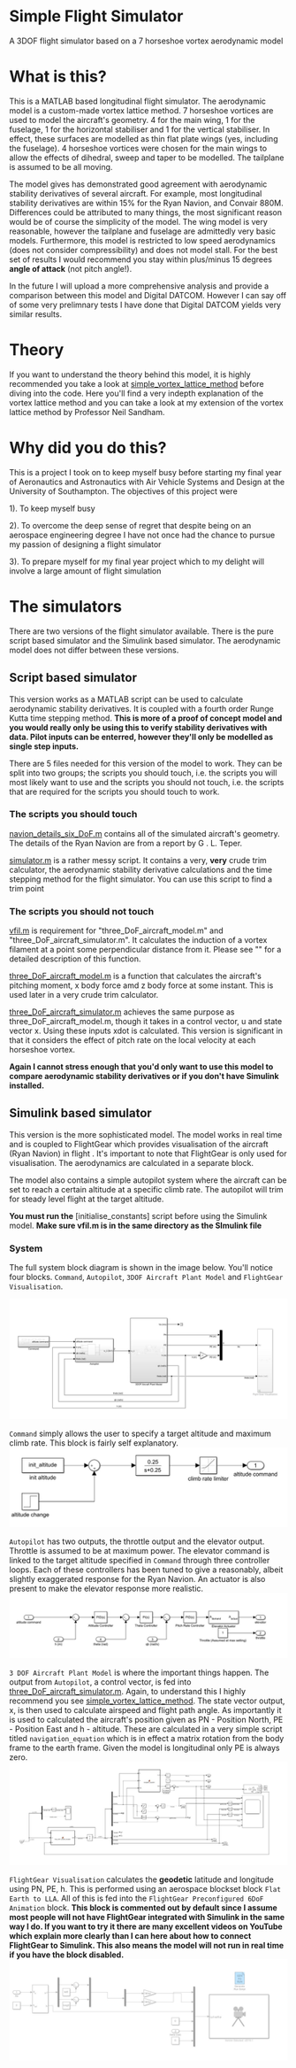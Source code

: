 # Simple Flight Simulator
A 3DOF flight simulator based on a 7 horseshoe vortex aerodynamic model

# What is this?
This is a MATLAB based longitudinal flight simulator. The aerodynamic model is a custom-made vortex lattice method. 7 horseshoe vortices are
used to model the aircraft's geometry. 4 for the main wing, 1 for the fuselage, 1 for the horizontal stabiliser and 1 for the vertical stabiliser. In effect,
these surfaces are modelled as thin flat plate wings (yes, including the fuselage). 4 horseshoe vortices were chosen for the main wings to allow the effects of 
dihedral, sweep and taper to be modelled. The tailplane is assumed to be all moving.

The model gives has demonstrated good agreement with aerodynamic stability derivatives of several aircraft. For example, most longitudinal stability derivatives are within 15% for the Ryan Navion, and Convair 880M. Differences could be attributed to many things, the most significant reason would be of course the simplicity of the model. The wing model is very reasonable, however the tailplane and fuselage are admittedly very basic models. Furthermore, this model is restricted to low speed aerodynamics (does not consider compressibility) and does not model stall. For the best set of results I would recommend you stay within plus/minus 15 degrees **angle of attack** (not pitch angle!).  

In the future I will upload a more comprehensive analysis and provide a comparison between this model and Digital DATCOM. However I can say off of some very prelimnary tests I have done that Digital DATCOM yields very similar results.

# Theory
If you want to understand the theory behind this model, it is highly recommended you take a look at [simple_vortex_lattice_method](https://github.com/DeclanClifford/simple_vortex_lattice_method) before diving into the code. Here you'll find a very
indepth explanation of the vortex lattice method and you can take a look at my extension of the vortex lattice method by Professor Neil Sandham.

# Why did you do this?
This is a project I took on to keep myself busy before starting my final year of Aeronautics and Astronautics with Air Vehicle Systems and Design at the University of Southampton. The objectives of this project were

1). To keep myself busy

2). To overcome the deep sense of regret that despite being on an aerospace engineering degree I have not once had the chance to pursue my passion of designing a flight simulator

3). To prepare myself for my final year project which to my delight will involve a large amount of flight simulation

# The simulators

There are two versions of the flight simulator available. There is the pure script based simulator and the Simulink based simulator. The aerodynamic model does not differ between these versions.

## Script based simulator
This version works as a MATLAB script can be used to calculate aerodynamic stability
derivatives. It is coupled with a fourth order Runge Kutta time stepping method. **This
is more of a proof of concept model and you would really only be using this to verify stability
derivatives with data. Pilot inputs can be enterred, however they'll only be modelled as single step inputs.**

There are 5 files needed for this version of the model to work. They can be split into two groups; the scripts you should touch, i.e. the scripts you will most likely want to use and the scripts you should not touch, i.e. the scripts that are required for the scripts you should touch to work.

### The scripts you should touch
[navion_details_six_DoF.m](https://github.com/DeclanClifford/simple_flight_simulator/blob/master/script%20version/navion_details_six_DoF.m) contains all of the simulated aircraft's geometry. The details of the Ryan Navion are from a report by G . L. Teper.

[simulator.m](https://github.com/DeclanClifford/simple_flight_simulator/blob/master/script%20version/simulator.m) is a rather messy script. It contains a very, **very** crude trim calculator, the aerodynamic stability derivative calculations and the time stepping method for the flight simulator. You can use this script to find a trim point 

### The scripts you should not touch
[vfil.m](https://github.com/DeclanClifford/simple_flight_simulator/blob/master/script%20version/vfil.m) is requirement for "three_DoF_aircraft_model.m" and "three_DoF_aircraft_simulator.m". It calculates the induction of a vortex filament at a point some perpendicular
distance from it. Please see "" for a detailed description of this function.

[three_DoF_aircraft_model.m](https://github.com/DeclanClifford/simple_flight_simulator/blob/master/script%20version/three_DoF_aircraft_model.m) is a function that calculates the aircraft's pitching moment, x body force amd z body force at some instant. This is used later
in a very crude trim calculator.

[three_DoF_aircraft_simulator.m](https://github.com/DeclanClifford/simple_flight_simulator/blob/master/script%20version/three_DoF_aircraft_simulator.m) achieves the same purpose as three_DoF_aircraft_model.m, though it takes in a control vector, u and state vector x. Using these inputs 
xdot is calculated. This version is significant in that it considers the effect of pitch rate on the local velocity at each horseshoe vortex.

**Again I cannot stress enough that you'd only want to use this model to compare aerodynamic stability derivatives or if you don't have Simulink installed.**

## Simulink based simulator
This version is the more sophisticated model. The model works in real time and is coupled 
to FlightGear which provides visualisation of the aircraft (Ryan Navion) in flight . It's important to note
that FlightGear is only used for visualisation. The aerodynamics are calculated in a separate block. 

The model also contains a simple autopilot system where the aircraft can be set to reach a certain altitude at a specific climb rate. The autopilot will trim for steady level flight at the target altitude.

**You must run the** [initialise_constants] script before using the Simulink model.
**Make sure vfil.m is in the same directory as the SImulink file**

### System
The full system block diagram is shown in the image below. You'll notice four blocks. `Command`, `Autopilot`, `3DOF Aircraft Plant Model` and `FlightGear Visualisation`.

![Figure 1](https://github.com/DeclanClifford/simple_flight_simulator/blob/master/images/system.JPG)

`Command` simply allows the user to specify a target altitude and maximum climb rate. This block is fairly self explanatory.
![Figure 2](https://github.com/DeclanClifford/simple_flight_simulator/blob/master/images/command.JPG)

`Autopilot` has two outputs, the throttle output and the elevator output. Throttle is assumed to be at maximum power. The elevator command is linked to the target altitude specified in `Command` through three controller loops. Each of these controllers has been tuned to give a reasonably, albeit slightly exaggerated response for the Ryan Navion. An actuator is also present to make the elevator response more realistic.
![Figure 3](https://github.com/DeclanClifford/simple_flight_simulator/blob/master/images/autopilot.JPG)

`3 DOF Aircraft Plant Model` is where the important things happen. The output from `Autopilot`, a control vector, is fed into [three_DoF_aircraft_simulator.m](https://github.com/DeclanClifford/simple_flight_simulator/blob/master/script%20version/three_DoF_aircraft_simulator.m). Again, to understand this I highly recommend you see [simple_vortex_lattice_method](https://github.com/DeclanClifford/simple_vortex_lattice_method). The state vector output, x, is then used to calculate airspeed and flight path angle. As importantly it is used to calculated the aircraft's position given as PN - Position North, PE - Position East and h - altitude. These are calculated in a very simple script titled `navigation_equation` which is in effect a matrix rotation from the body frame to the earth frame. Given the model is longitudinal only PE is always zero.
![Figure 4](https://github.com/DeclanClifford/simple_flight_simulator/blob/master/images/3dofaircraftplantmodel.JPG)

`FlightGear Visualisation` calculates the **geodetic** latitude and longitude using PN, PE, h. This is performed using an aerospace blockset block `Flat Earth to LLA`. All of this is fed into the `FlightGear Preconfigured 6DoF Animation` block. **This block is commented out by default since I assume most people will not have FlightGear integrated with Simulink in the same way I do. If you want to try it there are many excellent videos on YouTube which explain more clearly than I can here about how to connect FlightGear to Simulink. This also means the model will not run in real time if you have the block disabled.**
![Figure 5](https://github.com/DeclanClifford/simple_flight_simulator/blob/master/images/visualisation.JPG)


